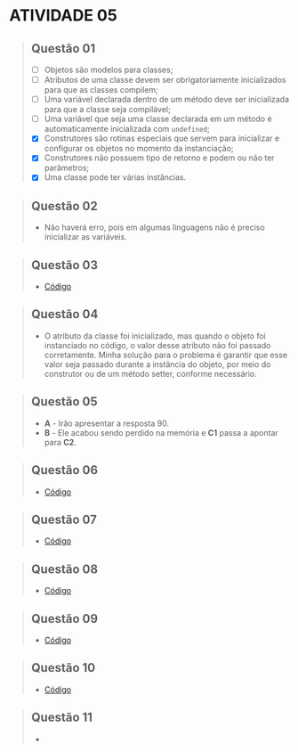 # ATIVIDADE 05

> ## **Questão 01**
> - [ ] Objetos são modelos para classes;
> - [ ] Atributos de uma classe devem ser obrigatoriamente inicializados para que as classes compilem;
> - [ ] Uma variável declarada dentro de um método deve ser inicializada para que a classe seja compilável;
> - [ ] Uma variável que seja uma classe declarada em um método é automaticamente inicializada com `undefined`;
> - [x] Construtores são rotinas especiais que servem para inicializar e configurar os objetos no momento da instanciação;
> - [x] Construtores não possuem tipo de retorno e podem ou não ter parâmetros;
> - [x] Uma classe pode ter várias instâncias.

> ## **Questão 02**
> * Não haverá erro, pois em algumas linguagens não é preciso inicializar as variáveis.

> ## **Questão 03**
> - [Código](https://github.com/KaioGabriel-the/Programa-orientada-a-objetos/tree/f31beed267f1d2dbc0a55a19fdeb5c6662087b8b/atividade05/out/production/questoes/reservahotel)

> ## **Questão 04**
> * O atributo da classe foi inicializado, mas quando o objeto foi instanciado no código, o valor desse atributo não foi passado corretamente. Minha solução para o problema é garantir que esse valor seja passado durante a instância do objeto, por meio do construtor ou de um método setter, conforme necessário.

> ## **Questão 05**
> - **A** - Irão apresentar a resposta 90.
> - **B** - Ele acabou sendo perdido na memória e **C1** passa a apontar para **C2**.

> ## **Questão 06**
> - [Código](https://github.com/KaioGabriel-the/Programa-orientada-a-objetos/tree/ea7a50d2fb7af6db58884cd4b6a2ae8b89aaaad7/atividade05/out/production/questoes/saudacao)

> ## **Questão 07**
> - [Código](https://github.com/KaioGabriel-the/Programa-orientada-a-objetos/tree/219f7456935b08c8805919a8941cf0f23067fd7d/atividade05/out/production/questoes/triangulo)

> ## **Questão 08**
> - [Código](https://github.com/KaioGabriel-the/Programa-orientada-a-objetos/tree/c90aa59c87db143f7349d56d8ae037709a6393e7/atividade05/out/production/questoes/equipamento)

> ## **Questão 09**
> - [Código]()

> ## **Questão 10**
> - [Código]()

> ## **Questão 11**
> - 
